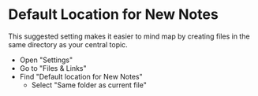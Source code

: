# Default Location for New Notes
This suggested setting makes it easier to mind map by creating files in the same directory as your central topic.

- Open "Settings"
- Go to "Files & Links"
- Find "Default location for New Notes"
	- Select "Same folder as current file"
